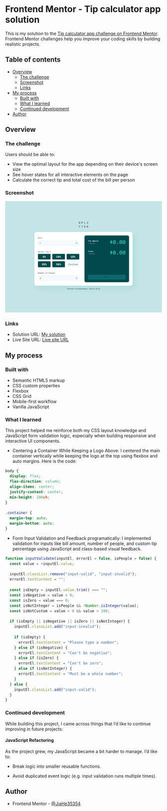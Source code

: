 # Frontend Mentor - Tip calculator app solution

This is my solution to the [Tip calculator app challenge on Frontend Mentor](https://www.frontendmentor.io/challenges/tip-calculator-app-ugJNGbJUX). Frontend Mentor challenges help you improve your coding skills by building realistic projects.

## Table of contents

- [Overview](#overview)
  - [The challenge](#the-challenge)
  - [Screenshot](#screenshot)
  - [Links](#links)
- [My process](#my-process)
  - [Built with](#built-with)
  - [What I learned](#what-i-learned)
  - [Continued development](#continued-development)
- [Author](#author)

## Overview

### The challenge

Users should be able to:

- View the optimal layout for the app depending on their device's screen size
- See hover states for all interactive elements on the page
- Calculate the correct tip and total cost of the bill per person

### Screenshot

![Screenshot](./screenshot.png)

### Links

- Solution URL: [My solution]()
- Live Site URL: [Live site URL](https://tip-calculator-app-jiah.netlify.app/)

## My process

### Built with

- Semantic HTML5 markup
- CSS custom properties
- Flexbox
- CSS Grid
- Mobile-first workflow
- Vanilla JavaScript

### What I learned

This project helped me reinforce both my CSS layout knowledge and JavaScript form validation logic, especially when building responsive and interactive UI components.

- Centering a Container While Keeping a Logo Above: I centered the main container vertically while keeping the logo at the top using flexbox and auto margins. Here is the code:

```css
body {
  display: flex;
  flex-direction: column;
  align-items: center;
  justify-content: center;
  min-height: 100vh;
}

.container {
  margin-top: auto;
  margin-bottom: auto;
}
```

- Form Input Validation and Feedback programatically: I implemented validation for inputs like bill amount, number of people, and custom tip percentage using JavaScript and class-based visual feedback.

```js
function inputValidate(inputEl, errorEl = false, isPeople = false) {
  const value = +inputEl.value;

  inputEl.classList.remove("input-valid", "input-invalid");
  errorEl.textContent = "";

  const isEmpty = inputEl.value.trim() === "";
  const isNegative = value < 0;
  const isZero = value === 0;
  const isNotInteger = isPeople && !Number.isInteger(value);
  const isNotCustom = value < 0 && value > 100;

  if (isEmpty || isNegative || isZero || isNotInteger) {
    inputEl.classList.add("input-invalid");

    if (isEmpty) {
      errorEl.textContent = "Please type a number";
    } else if (isNegative) {
      errorEl.textContent = "Can't be negative";
    } else if (isZero) {
      errorEl.textContent = "Can't be zero";
    } else if (isNotInteger) {
      errorEl.textContent = "Must be a whole number";
    }
  } else {
    inputEl.classList.add("input-valid");
  }
}
```

### Continued development

While building this project, I came across things that I’d like to continue improving in future projects:

#### JavaScript Refactoring

As the project grew, my JavaScript became a bit harder to manage. I’d like to:

- Break logic into smaller reusable functions.

- Avoid duplicated event logic (e.g. input validation runs multiple times).

## Author

- Frontend Mentor - [@JiaHe35354](https://www.frontendmentor.io/profile/JiaHe35354)
